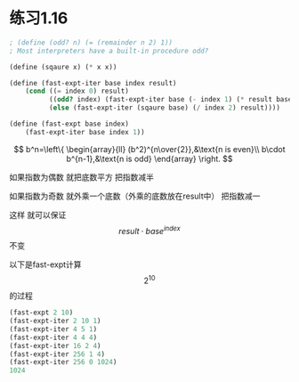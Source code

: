 # 练习1.16

```scheme
; (define (odd? n) (= (remainder n 2) 1))
; Most interpreters have a built-in procedure odd?

(define (sqaure x) (* x x))

(define (fast-expt-iter base index result)
    (cond ((= index 0) result)
          ((odd? index) (fast-expt-iter base (- index 1) (* result base)))
          (else (fast-expt-iter (sqaure base) (/ index 2) result))))

(define (fast-expt base index)
    (fast-expt-iter base index 1))
```

$$
b^n=\left\{
\begin{array}{ll}
(b^2)^{n\over{2}},&\text{n is even}\\
b\cdot b^{n-1},&\text{n is odd}
\end{array}
\right.
$$

如果指数为偶数 就把底数平方 把指数减半

如果指数为奇数 就外乘一个底数（外乘的底数放在result中） 把指数减一

这样 就可以保证
$$result \cdot base^{index}$$
不变

以下是fast-expt计算
$$2^{10}$$
的过程

```scheme
(fast-expt 2 10)
(fast-expt-iter 2 10 1)
(fast-expt-iter 4 5 1)
(fast-expt-iter 4 4 4)
(fast-expt-iter 16 2 4)
(fast-expt-iter 256 1 4)
(fast-expt-iter 256 0 1024)
1024
```